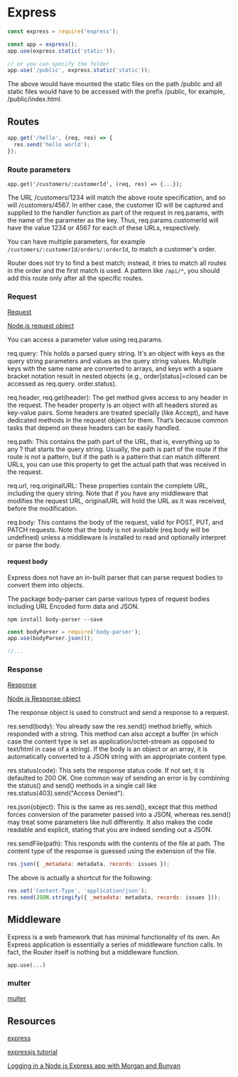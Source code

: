 # Express

```js
const express = require('express');

const app = express();
app.use(express.static('static'));
```

```js
// or you can specify the folder
app.use('/public', express.static('static'));
```

The above would have mounted the static files on the path /public and all static files would have to be accessed with the prefix /public, for example, /public/index.html.

## Routes

```js
app.get('/hello', (req, res) => {
  res.send('hello world');
});
```

### Route parameters

`app.get('/customers/:customerId', (req, res) => {...});`

The URL /customers/1234 will match the above route specification, and so will /customers/4567. In either case, the customer ID will be captured and supplied to the
handler function as part of the request in req.params, with the name of the parameter as the key. Thus, req.params.customerId will have the value 1234 or 4567 for each of these URLs, respectively.

You can have multiple parameters, for example `/customers/:customerId/orders/:orderId`, to match a customer's order.

Router does not try to find a best match; instead, it tries to match all routes in the order and the first match is used. A pattern like `/api/*`, you should add this route only after all the specific routes.

### Request

[Request](http://expressjs.com/en/api.html#req)

[Node.js request object](https://nodejs.org/api/http.html#http_class_http_incomingmessage)

You can access a parameter value using req.params.

req.query: This holds a parsed query string. It's an object with keys as the query string parameters and values as the query string values. Multiple keys with the same name are converted to arrays, and keys with a square bracket notation result in nested objects (e.g., order[status]=closed can be accessed as req.query.
order.status).

req.header, req.get(header): The get method gives access to any header in the request. The header property is an object with all headers stored as key-value pairs. Some headers are treated specially (like Accept), and have dedicated methods in the request object for them. That’s because common tasks that depend on these headers can be easily handled.

req.path: This contains the path part of the URL, that is, everything up to any ? that starts the query string. Usually, the path is part of the route if the route is not a pattern, but if the path is a pattern that can match different URLs, you can use this property to get the actual path that was received in the request.

req.url, req.originalURL: These properties contain the complete URL, including the query string. Note that if you have any middleware that modifies the request URL, originalURL will hold the URL as it was received, before the modification.

req.body: This contains the body of the request, valid for POST, PUT, and PATCH requests. Note that the body is not available (req.body will be undefined) unless a middleware is installed to read and optionally interpret or parse the body.

#### request body

Express does not have an in-built parser that can parse request bodies to convert them into objects.

The package body-parser can parse various types of request bodies including URL Encoded form data and JSON.

`npm install body-parser --save`

```js
const bodyParser = require('body-parser');
app.use(bodyParser.json());

//...
```

### Response

[Response](http://expressjs.com/en/api.html#res)

[Node.js Response object](https://nodejs.org/api/http.html#http_class_http_serverresponse)

The response object is used to construct and send a response to a request.

res.send(body): You already saw the res.send() method briefly, which responded with a string. This method can also accept a buffer (in which case the content type is set as application/octet-stream as opposed to text/html in case of a string). If the body is an object or an array, it is automatically converted to a
JSON string with an appropriate content type.

res.status(code): This sets the response status code. If not set, it is defaulted to 200 OK. One common way of sending an error is by combining the status() and send() methods in a single call like res.status(403).send("Access Denied").

res.json(object): This is the same as res.send(), except that this method forces conversion of the parameter passed into a JSON, whereas res.send() may treat some parameters like null differently. It also makes the code readable and explicit, stating that you are indeed sending out a JSON.

res.sendFile(path): This responds with the contents of the file at path. The content type of the response is guessed using the extension of the file.

```js
res.json({ _metadata: metadata, records: issues });
```

The above is actually a shortcut for the following:

```js
res.set('Content-Type', 'application/json');
res.send(JSON.stringify({ _metadata: metadata, records: issues }));
```

## Middleware

Express is a web framework that has minimal functionality of its own. An Express application is essentially a series of middleware function calls. In fact, the Router itself is nothing but a middleware function.

`app.use(...)`

### multer

[multer](https://www.npmjs.com/package/multer)

## Resources

[express](https://devdocs.io/express/)

[expressjs tutorial](https://www.tutorialspoint.com/expressjs/index.htm)

[Logging in a Node.js Express app with Morgan and Bunyan](https://medium.com/@tobydigz/logging-in-a-node-express-app-with-morgan-and-bunyan-30d9bf2c07a)

